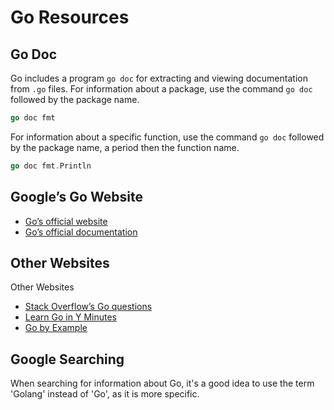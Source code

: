 # Go Resources

## Go Doc

Go includes a program `go doc` for extracting and viewing documentation from `.go` files. For information about a package, use the command `go doc` followed by the package name.

```go
go doc fmt
```

For information about a specific function, use the command `go doc` followed by the package name, a period then the function name.

```go
go doc fmt.Println
```

## Google’s Go Website

- [Go’s official website](https://go.dev)
- [Go’s official documentation](https://go.dev/doc)

## Other Websites

Other Websites

- [Stack Overflow’s Go questions](https://stackoverflow.com/questions/tagged/go)
- [Learn Go in Y Minutes](https://learnxinyminutes.com/docs/go/)
- [Go by Example](https://gobyexample.com/)

## Google Searching

When searching for information about Go, it's a good idea to use the term 'Golang' instead of 'Go', as it is more specific.

